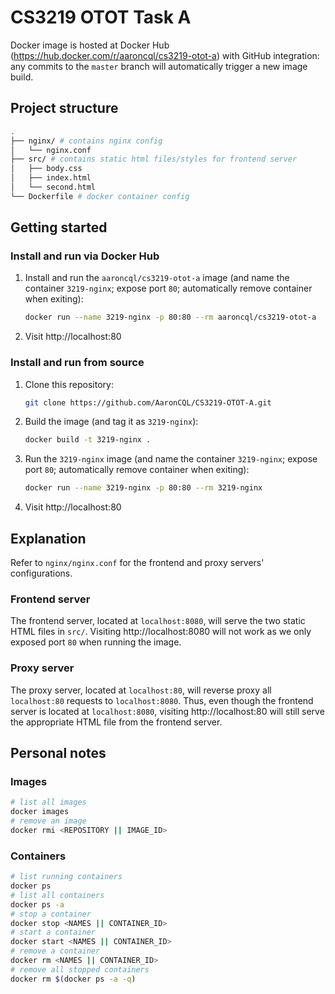# CS3219 OTOT Task A

Docker image is hosted at Docker Hub (https://hub.docker.com/r/aaroncql/cs3219-otot-a) with GitHub integration: any commits to the `master` branch will automatically trigger a new image build.

## Project structure

```sh
.
├── nginx/ # contains nginx config
│   └── nginx.conf
├── src/ # contains static html files/styles for frontend server
│   ├── body.css
│   ├── index.html
│   └── second.html
└── Dockerfile # docker container config
```

## Getting started

### Install and run via Docker Hub

1. Install and run the `aaroncql/cs3219-otot-a` image (and name the container `3219-nginx`; expose port `80`; automatically remove container when exiting):
    ```sh
    docker run --name 3219-nginx -p 80:80 --rm aaroncql/cs3219-otot-a
    ```
2. Visit http://localhost:80
   
### Install and run from source

1. Clone this repository:
    ```sh
    git clone https://github.com/AaronCQL/CS3219-OTOT-A.git
    ```
2. Build the image (and tag it as `3219-nginx`):
    ```sh
    docker build -t 3219-nginx .
    ```
3. Run the `3219-nginx` image (and name the container `3219-nginx`; expose port `80`; automatically remove container when exiting):
    ```sh
    docker run --name 3219-nginx -p 80:80 --rm 3219-nginx
    ```
4. Visit http://localhost:80

## Explanation

Refer to `nginx/nginx.conf` for the frontend and proxy servers' configurations.

### Frontend server

The frontend server, located at `localhost:8080`, will serve the two static HTML files in `src/`. Visiting http://localhost:8080 will not work as we only exposed port `80` when running the image.

### Proxy server

The proxy server, located at `localhost:80`, will reverse proxy all `localhost:80` requests to `localhost:8080`. Thus, even though the frontend server is located at `localhost:8080`, visiting http://localhost:80 will still serve the appropriate HTML file from the frontend server.

## Personal notes

### Images

```sh
# list all images
docker images
# remove an image
docker rmi <REPOSITORY || IMAGE_ID>
```

### Containers

```sh
# list running containers
docker ps
# list all containers
docker ps -a
# stop a container
docker stop <NAMES || CONTAINER_ID>
# start a container
docker start <NAMES || CONTAINER_ID>
# remove a container
docker rm <NAMES || CONTAINER_ID>
# remove all stopped containers
docker rm $(docker ps -a -q)
```
